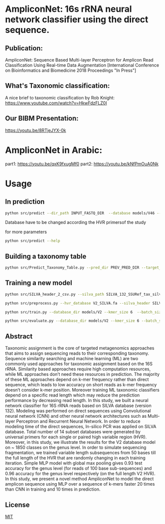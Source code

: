 # AmpliconNet: 16s rRNA neural network classifier using the direct sequence.

## Publication:

AmpliconNet: Sequence Based Multi-layer Perceptron for Amplicon Read Classification Using Real-time Data Augmentation 
[International Conference on Bioinformatics and Biomedicine 2018 Proceedings "In Press"]

## What's Taxonomic classification:
A nice brief to taxonomic classification by Rob Knight:
https://www.youtube.com/watch?v=HkwFdzFLZ0I

## Our BIBM Presentation:
https://youtu.be/8RTjeJYX-0k

# AmpliconNet in Arabic:
part1: https://youtu.be/qxK9fxugMf0
part2: https://youtu.be/kNfPmOuA0Nk

# Usage

## In prediction

```bash
python src/predict --dir_path INPUT_FASTQ_DIR  --database models/V46 --output_dir OUTPUT_DIRECTORY

```
Database have to be changed according the HVR primersof the study

for more parameters

```bash
python src/predict --help

```

## Building a taxonomy table

```bash
python src/Predict_Taxonomy_Table.py --pred_dir PREV_PRED_DIR --target_rank genus --o-taxa_table AmpliconNet_taxa_table.csv
```

## Training a new model

```bash
python src/SILVA_header_2_csv.py --silva_path SILVA_132_SSURef_tax_silva.fasta  --silva_header SILVA_header_All_Taxa.csv

python src/preprocess.py --hvr_database V2_SILVA.fa --silva_header SILVA_header_All_Taxa.csv --output_dir models/V2

python src/train.py --database_dir models/V2 --kmer_size 6  --batch_size 250 --training_mode mlp_sk

python src/evaluate.py --database_dir models/V2 --kmer_size 6 --batch_size 250  --training_mode mlp_sk
```
## Abstract
Taxonomic assignment is the core of targeted metagenomics approaches that aims to assign sequencing reads to
their corresponding taxonomy. Sequence similarity searching and machine learning (ML) are two commonly used approaches for
taxonomic assignment based on the 16S rRNA. Similarity based approaches require high computation resources, while ML
approaches don’t need these resources in prediction. The majority of these ML approaches depend on k-mer frequency rather than
direct sequence, which leads to low accuracy on short reads as k-mer frequency doesn’t consider k-mer position. Moreover training
ML taxonomic classifiers depend on a specific read length which may reduce the prediction performance by decreasing read length.
In this study, we built a neural network classifier for 16S rRNA reads based on SILVA database (version 132). Modeling was
performed on direct sequences using Convolutional neural network (CNN) and other neural network architectures such as Multi-layer
Perceptron and Recurrent Neural Network. In order to reduce modeling time of the direct sequences, In-silico PCR was applied
on SILVA database. Total number of 14 subset databases were generated by universal primers for each single or paired high
variable region (HVR). Moreover, in this study, we illustrate the results for the V2 database model on ~ 1850 classes on the genus
level. In order to simulate sequencing fragmentation, we trained variable length subsequences from 50 bases till the full length of
the HVR that are randomly changing in each training iteration.
Simple MLP model with global max pooling gives 0.93 test accuracy for the genus level (for reads of 100 base sub-sequences)
and 0.96 accuracy for the genus level respectively (on the full length V2 HVR). In this study, we present a novel method
AmpliconNet to model the direct amplicon sequence using MLP over a sequence of k-mers faster 20 times than CNN in training
and 10 times in prediction.

## License
[MIT](https://choosealicense.com/licenses/mit/)
